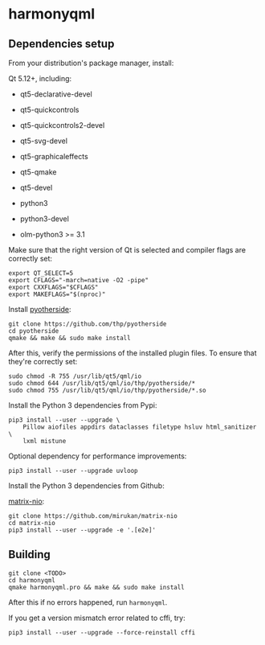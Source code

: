 # harmonyqml

## Dependencies setup

From your distribution's package manager, install:

Qt 5.12+, including:
- qt5-declarative-devel
- qt5-quickcontrols
- qt5-quickcontrols2-devel
- qt5-svg-devel
- qt5-graphicaleffects
- qt5-qmake
- qt5-devel

- python3
- python3-devel
- olm-python3 >= 3.1

Make sure that the right version of Qt is selected and compiler flags are
correctly set:

    export QT_SELECT=5
    export CFLAGS="-march=native -O2 -pipe"
    export CXXFLAGS="$CFLAGS"
    export MAKEFLAGS="$(nproc)"

Install [pyotherside](https://github.com/thp/pyotherside):

    git clone https://github.com/thp/pyotherside
    cd pyotherside
    qmake && make && sudo make install

After this, verify the permissions of the installed plugin files.
To ensure that they're correctly set:

    sudo chmod -R 755 /usr/lib/qt5/qml/io
    sudo chmod 644 /usr/lib/qt5/qml/io/thp/pyotherside/*
    sudo chmod 755 /usr/lib/qt5/qml/io/thp/pyotherside/*.so

Install the Python 3 dependencies from Pypi:

    pip3 install --user --upgrade \
        Pillow aiofiles appdirs dataclasses filetype hsluv html_sanitizer \
        lxml mistune

Optional dependency for performance improvements:

    pip3 install --user --upgrade uvloop

Install the Python 3 dependencies from Github:

[matrix-nio](https://github.com/mirukan/matrix-nio):

    git clone https://github.com/mirukan/matrix-nio
    cd matrix-nio
    pip3 install --user --upgrade -e '.[e2e]'

## Building

    git clone <TODO>
    cd harmonyqml
    qmake harmonyqml.pro && make && sudo make install

After this if no errors happened, run `harmonyqml`.

If you get a version mismatch error related to cffi, try:

    pip3 install --user --upgrade --force-reinstall cffi
